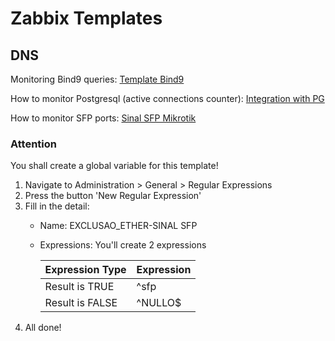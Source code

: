 # Zabbix Templates

## DNS
Monitoring Bind9 queries: [Template Bind9](https://github.com/TiagoAntonio019/zabbix_templates/blob/main/bind9_queries.yaml)

How to monitor Postgresql (active connections counter): [Integration with PG](https://github.com/TiagoAntonio019/zabbix_templates/blob/main/Active%20PostgreSQL%20Connections.md)

How to monitor SFP ports: [Sinal SFP Mikrotik](https://github.com/TiagoAntonio019/zabbix_templates/blob/main/Sinal_SFP_Mikrotik.yaml)
### Attention
You shall create a global variable for this template!

1. Navigate to Administration > General > Regular Expressions
2. Press the button 'New Regular Expression'
3. Fill in the detail:
   - Name: EXCLUSAO_ETHER-SINAL SFP
   - Expressions: You'll create 2 expressions
   
     | Expression Type | Expression |
     |-----------------|------------|
     | Result is TRUE  | ^sfp       |
     | Result is FALSE | ^NULLO$    |
4. All done!
